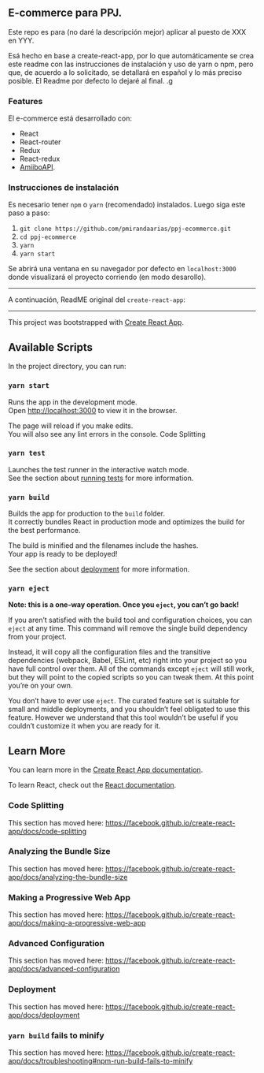 ## E-commerce para PPJ.

Este repo es para (no daré la descripción mejor) aplicar al puesto de XXX en YYY.

Esá hecho en base a create-react-app, por lo que automáticamente se crea este readme con las instrucciones de instalación y uso de yarn o npm, pero que, de acuerdo a lo solicitado, se detallará en español y lo más preciso posible. El Readme por defecto lo dejaré al final.
.g
### Features
El e-commerce está desarrollado con:
- React
- React-router
- Redux
- React-redux
- [AmiiboAPI](https://www.amiiboapi.com/).

### Instrucciones de instalación

Es necesario tener `npm` o `yarn` (recomendado) instalados. Luego siga este paso a paso:

1. `git clone https://github.com/pmirandaarias/ppj-ecommerce.git`
2. `cd ppj-ecommerce`
3. `yarn`
4. `yarn start`

Se abrirá una ventana en su navegador por defecto en `localhost:3000` donde visualizará el proyecto corriendo (en modo desarollo).

***

A continuación, ReadME original del `create-react-app`:

***


This project was bootstrapped with [Create React App](https://github.com/facebook/create-react-app).

## Available Scripts

In the project directory, you can run:

### `yarn start`

Runs the app in the development mode.<br />
Open [http://localhost:3000](http://localhost:3000) to view it in the browser.

The page will reload if you make edits.<br />
You will also see any lint errors in the console.
Code Splitting
### `yarn test`

Launches the test runner in the interactive watch mode.<br />
See the section about [running tests](https://facebook.github.io/create-react-app/docs/running-tests) for more information.

### `yarn build`

Builds the app for production to the `build` folder.<br />
It correctly bundles React in production mode and optimizes the build for the best performance.

The build is minified and the filenames include the hashes.<br />
Your app is ready to be deployed!

See the section about [deployment](https://facebook.github.io/create-react-app/docs/deployment) for more information.

### `yarn eject`

**Note: this is a one-way operation. Once you `eject`, you can’t go back!**

If you aren’t satisfied with the build tool and configuration choices, you can `eject` at any time. This command will remove the single build dependency from your project.

Instead, it will copy all the configuration files and the transitive dependencies (webpack, Babel, ESLint, etc) right into your project so you have full control over them. All of the commands except `eject` will still work, but they will point to the copied scripts so you can tweak them. At this point you’re on your own.

You don’t have to ever use `eject`. The curated feature set is suitable for small and middle deployments, and you shouldn’t feel obligated to use this feature. However we understand that this tool wouldn’t be useful if you couldn’t customize it when you are ready for it.

## Learn More

You can learn more in the [Create React App documentation](https://facebook.github.io/create-react-app/docs/getting-started).

To learn React, check out the [React documentation](https://reactjs.org/).

### Code Splitting

This section has moved here: https://facebook.github.io/create-react-app/docs/code-splitting

### Analyzing the Bundle Size

This section has moved here: https://facebook.github.io/create-react-app/docs/analyzing-the-bundle-size

### Making a Progressive Web App

This section has moved here: https://facebook.github.io/create-react-app/docs/making-a-progressive-web-app

### Advanced Configuration

This section has moved here: https://facebook.github.io/create-react-app/docs/advanced-configuration

### Deployment

This section has moved here: https://facebook.github.io/create-react-app/docs/deployment

### `yarn build` fails to minify

This section has moved here: https://facebook.github.io/create-react-app/docs/troubleshooting#npm-run-build-fails-to-minify
